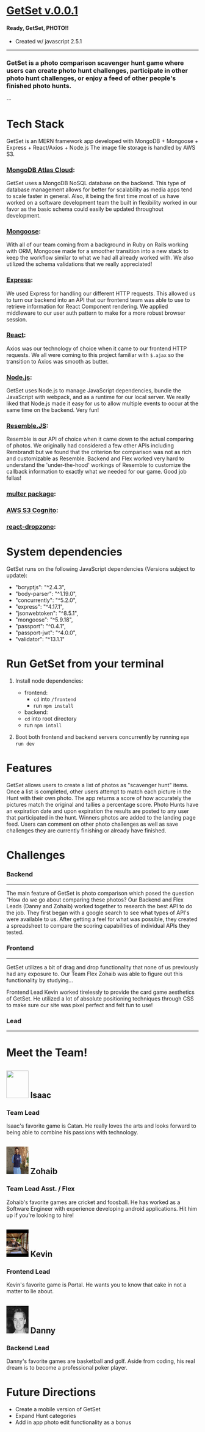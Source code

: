 # [GetSet v.0.0.1](https://getsetapp.herokuapp.com/) 
#### Ready, GetSet, PHOTO!!


* Created w/ javascript 2.5.1
---
### GetSet is a photo comparison scavenger hunt game where users can create photo hunt challenges, participate in other photo hunt challenges, or enjoy a feed of other people's finished photo hunts.

--
# Tech Stack
GetSet is an MERN framework app developed with MongoDB + Mongoose + Express + React/Axios + Node.js
The image file storage is handled by AWS S3.

### [MongoDB Atlas Cloud](https://docs.mongodb.com/cloud/):
GetSet uses a MongoDB NoSQL database on the backend.  This type of database management allows for better for scalability as media apps tend to scale faster in general.  Also, it being the first time most of us have worked on a software development team the built in flexibility worked in our favor as the basic schema could easily be updated throughout development.

### [Mongoose](https://mongoosejs.com/):
With all of our team coming from a background in Ruby on Rails working with ORM, Mongoose made for a smoother transition into a new stack to keep the workflow similar to what we had all already worked with.  We also utilized the schema validations that we really appreciated!

### [Express](https://expressjs.com/en/starter/installing.html):
We used Express for handling our different HTTP requests.  This allowed us to turn our backend into an API that our frontend team was able to use to retrieve information for React Component rendering. We applied middleware to our user auth pattern to make for a more robust browser session.

### [React](https://reactjs.org/docs/getting-started.html): 
Axios was our technology of choice when it came to our frontend HTTP requests.  We all were coming to this project familiar with `$.ajax` so the transition to Axios was smooth as butter.

### [Node.js](https://nodejs.org/en/about/):
GetSet uses Node.js to manage JavaScript dependencies, bundle the JavaScript with webpack, and as a runtime for our local server.  We really liked that Node.js made it easy for us to allow multiple events to occur at the same time on the backend.  Very fun!

### [Resemble.JS](https://github.com/rsmbl/Resemble.js):
Resemble is our API of choice when it came down to the actual comparing of photos.  We originally had considered a few other APIs including Rembrandt but we found that the criterion for comparison was not as rich and customizable as Resemble.  Backend and Flex worked very hard to understand the 'under-the-hood' workings of Resemble to customize the callback information to exactly what we needed for our game.  Good job fellas!

### [multer package](https://www.npmjs.com/package/multer):

### [AWS S3 Cognito](https://aws.amazon.com/cognito/):

### [react-dropzone](https://react-dropzone.js.org/):

# System dependencies
GetSet runs on the following JavaScript dependencies (Versions subject to update):
  - "bcryptjs": "^2.4.3",
  - "body-parser": "^1.19.0",
  - "concurrently": "^5.2.0",
  - "express": "^4.17.1",
  - "jsonwebtoken": "^8.5.1",
  - "mongoose": "^5.9.18",
  - "passport": "^0.4.1",
  - "passport-jwt": "^4.0.0",
  - "validator": "^13.1.1"

# Run GetSet from your terminal
1. Install node dependencies:
    - frontend:
      * `cd` into `/frontend`
      * run `npm install`
    - backend:
     * `cd` into root directory
     * run `npm intall`
     
2. Boot both frontend and backend servers concurrently by running `npm run dev`

# Features
GetSet allows users to create a list of photos as "scavenger hunt" items.  Once a list is completed, other users attempt to match each picture in the Hunt with their own photo.  The app returns a score of how accurately the pictures match the original and tallies a percentage score.  Photo Hunts have an expiration date and upon expiration the results are posted to any user that participated in the hunt.  Winners photos are added to the landing page feed.  Users can comment on other photo challenges as well as save challenges they are currently finishing or already have finished.

# Challenges
### Backend
---
The main feature of GetSet is photo comparison which posed the question "How do we go about comparing these photos?  Our Backend and Flex Leads (Danny and Zohaib) worked together to research the best API to do the job.  They first began with a google search to see what types of API's were available to us.  After getting a feel for what was possible, they created a spreadsheet to compare the scoring capabilities of individual APIs they tested.

### Frontend
---
GetSet utilizes a bit of drag and drop functionality that none of us previously had any exposure to. Our Team Flex Zohaib was able to figure out this functionality by studying...

Frontend Lead Kevin worked tirelessly to provide the card game aesthetics of GetSet.  He utilized a lot of absolute positioning techniques through CSS to make sure our site was pixel perfect and felt fun to use!

### Lead
---


# Meet the Team!
## <img src="frontend/public/isaac.jpg" width="58" height="72"> Isaac
### Team Lead

Isaac's favorite game is Catan.  He really loves the arts and looks forward to being able to combine his passions with technology.
 ## <img src="frontend/public/zohaib2.jpg" width="58" height="72"> Zohaib
### Team Lead Asst. / Flex
Zohaib's favorite games are cricket and foosball. He has worked as a Software Engineer with experience developing android applications. Hit him up if you're looking to hire!

## <img src="frontend/public/kevin.png" width="58" height="72"> Kevin
### Frontend Lead
Kevin's favorite game is Portal.  He wants you to know that cake in not a matter to lie about.

## <img src="frontend/public/danny.png" width="58" height="72"> Danny
### Backend Lead
Danny's favorite games are basketball and golf. Aside from coding, his real dream is to become a professional poker player.
  
# Future Directions
  * Create a mobile version of GetSet
  * Expand Hunt categories
  * Add in app photo edit functionality as a bonus
  
